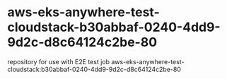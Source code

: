 # aws-eks-anywhere-test-cloudstack-b30abbaf-0240-4dd9-9d2c-d8c64124c2be-80
repository for use with E2E test job aws-eks-anywhere-test-cloudstack:b30abbaf-0240-4dd9-9d2c-d8c64124c2be-80
